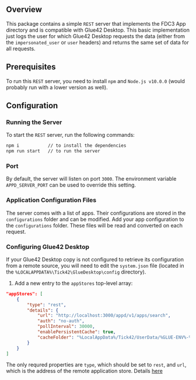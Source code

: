 ## Overview

This package contains a simple `REST` server that implements the FDC3 App directory and is compatible with Glue42 Desktop. This basic implementation just logs the user for which Glue42 Desktop requests the data (either from the `impersonated_user` or `user` headers) and returns the same set of data for all requests.  

## Prerequisites

To run this `REST` server, you need to install `npm` and  `Node.js v10.0.0` (would probably run with a lower version as well).

## Configuration

### Running the Server

To start the `REST` server, run the following commands:

```cmd
npm i           // to install the dependencies
npm run start   // to run the server
```

### Port 

By default, the server will listen on port `3000`. The environment variable `APPD_SERVER_PORT` can be used to override this setting.

### Application Configuration Files

The server comes with a list of apps. Their configurations are stored in the `configurations` folder and can be modified. Add your app configuration to the `configurations` folder. These files will be read and converted on each request.

### Configuring Glue42 Desktop

If your Glue42 Desktop copy is not configured to retrieve its configuration from a remote source, you will need to edit the `system.json` file (located in the `%LOCALAPPDATA%\Tick42\GlueDesktop\config` directory).

1. Add a new entry to the `appStores` top-level array:

```json
"appStores": [
    {
        "type": "rest",
        "details": {
            "url": "http://localhost:3000/appd/v1/apps/search",
            "auth": "no-auth",
            "pollInterval": 30000,
            "enablePersistentCache": true,
            "cacheFolder": "%LocalAppData%/Tick42/UserData/%GLUE-ENV%-%GLUE-REGION%/gcsCache/"
        }
    }
]
```

The only requred properties are `type`, which should be set to `rest`, and `url`, which is the address of the remote application store. Details [here](https://docs.glue42.com/glue42-concepts/application-management/overview/index.html#application_stores-rest_service_app_stores)
